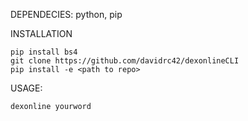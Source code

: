 DEPENDECIES: python, pip

INSTALLATION
```
pip install bs4
git clone https://github.com/davidrc42/dexonlineCLI
pip install -e <path to repo>
```

USAGE:
```
dexonline yourword
```

